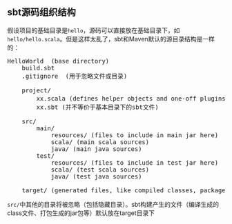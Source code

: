 ## sbt源码组织结构

假设项目的基础目录是`hello`，源码可以直接放在基础目录下，如`hello/hello.scala`。但是这样太乱了，sbt和Maven默认的源目录结构是一样的：

<pre>
HelloWorld  (base directory)
    build.sbt
    .gitignore  (用于忽略文件或目录)

    project/
        xx.scala (defines helper objects and one-off plugins，辅助对象和一次性插件)
        xx.sbt (并不等价于基本目录下的sbt文件)

    src/
        main/
            resources/ (files to include in main jar here)
            scala/ (main scala sources)
            java/ (main java sources)
        test/
            resources/ (files to include in test jar here)
            scala/ (test scala sources)
            java/ (test java sources)

    target/ (generated files, like compiled classes, packaged jars, managed files, caches, and documentation)
</pre>

`src/`中其他的目录将被忽略（包括隐藏目录）。sbt构建产生的文件（编译生成的class文件、打包生成的jar包等）默认放在target目录下